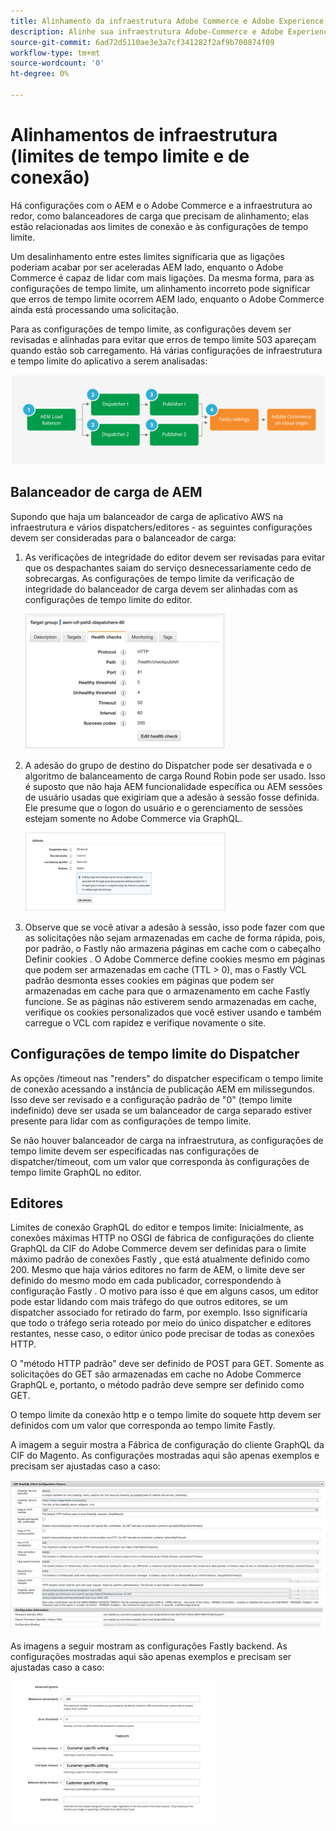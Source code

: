 ```yaml
---
title: Alinhamento da infraestrutura Adobe Commerce e Adobe Experience Manager
description: Alinhe sua infraestrutura Adobe-Commerce e Adobe Experience Manager para definir tempos limite e limites de conexão aceitáveis.
source-git-commit: 6ad72d5110ae3e3a7cf341282f2af9b700874f09
workflow-type: tm+mt
source-wordcount: '0'
ht-degree: 0%

---
```



# Alinhamentos de infraestrutura (limites de tempo limite e de conexão)

Há configurações com o AEM e o Adobe Commerce e a infraestrutura ao redor, como balanceadores de carga que precisam de alinhamento; elas estão relacionadas aos limites de conexão e às configurações de tempo limite.

Um desalinhamento entre estes limites significaria que as ligações poderiam acabar por ser aceleradas AEM lado, enquanto o Adobe Commerce é capaz de lidar com mais ligações. Da mesma forma, para as configurações de tempo limite, um alinhamento incorreto pode significar que erros de tempo limite ocorrem AEM lado, enquanto o Adobe Commerce ainda está processando uma solicitação.

Para as configurações de tempo limite, as configurações devem ser revisadas e alinhadas para evitar que erros de tempo limite 503 apareçam quando estão sob carregamento. Há várias configurações de infraestrutura e tempo limite do aplicativo a serem analisadas:

![Diagrama numerado que descreve tempos limite e limites de conexão para AEM](../assets/commerce-at-scale/timeout-settings.svg)

## Balanceador de carga de AEM

Supondo que haja um balanceador de carga de aplicativo AWS na infraestrutura e vários dispatchers/editores - as seguintes configurações devem ser consideradas para o balanceador de carga:

1. As verificações de integridade do editor devem ser revisadas para evitar que os despachantes saiam do serviço desnecessariamente cedo de sobrecargas. As configurações de tempo limite da verificação de integridade do balanceador de carga devem ser alinhadas com as configurações de tempo limite do editor.

   ![Captura de tela mostrando AEM verificações de integridade do balanceador de carga](../assets/commerce-at-scale/health-checks.png)

1. A adesão do grupo de destino do Dispatcher pode ser desativada e o algoritmo de balanceamento de carga Round Robin pode ser usado. Isso é suposto que não haja AEM funcionalidade específica ou AEM sessões de usuário usadas que exigiriam que a adesão à sessão fosse definida. Ele presume que o logon do usuário e o gerenciamento de sessões estejam somente no Adobe Commerce via GraphQL.

   ![Captura de tela mostrando atributos de adesão AEM sessão](../assets/commerce-at-scale/session-stickiness.png)

1. Observe que se você ativar a adesão à sessão, isso pode fazer com que as solicitações não sejam armazenadas em cache de forma rápida, pois, por padrão, o Fastly não armazena páginas em cache com o cabeçalho Definir cookies . O Adobe Commerce define cookies mesmo em páginas que podem ser armazenadas em cache (TTL > 0), mas o Fastly VCL padrão desmonta esses cookies em páginas que podem ser armazenadas em cache para que o armazenamento em cache Fastly funcione. Se as páginas não estiverem sendo armazenadas em cache, verifique os cookies personalizados que você estiver usando e também carregue o VCL com rapidez e verifique novamente o site.

## Configurações de tempo limite do Dispatcher

As opções /timeout nas &quot;renders&quot; do dispatcher especificam o tempo limite de conexão acessando a instância de publicação AEM em milissegundos. Isso deve ser revisado e a configuração padrão de &quot;0&quot; (tempo limite indefinido) deve ser usada se um balanceador de carga separado estiver presente para lidar com as configurações de tempo limite.

Se não houver balanceador de carga na infraestrutura, as configurações de tempo limite devem ser especificadas nas configurações de dispatcher/timeout, com um valor que corresponda às configurações de tempo limite GraphQL no editor.

## Editores

Limites de conexão GraphQL do editor e tempos limite: Inicialmente, as conexões máximas HTTP no OSGI de fábrica de configurações do cliente GraphQL da CIF do Adobe Commerce devem ser definidas para o limite máximo padrão de conexões Fastly , que está atualmente definido como 200. Mesmo que haja vários editores no farm de AEM, o limite deve ser definido do mesmo modo em cada publicador, correspondendo à configuração Fastly . O motivo para isso é que em alguns casos, um editor pode estar lidando com mais tráfego do que outros editores, se um dispatcher associado for retirado do farm, por exemplo. Isso significaria que todo o tráfego seria roteado por meio do único dispatcher e editores restantes, nesse caso, o editor único pode precisar de todas as conexões HTTP.

O &quot;método HTTP padrão&quot; deve ser definido de POST para GET. Somente as solicitações do GET são armazenadas em cache no Adobe Commerce GraphQL e, portanto, o método padrão deve sempre ser definido como GET.

O tempo limite da conexão http e o tempo limite do soquete http devem ser definidos com um valor que corresponda ao tempo limite Fastly.

A imagem a seguir mostra a Fábrica de configuração do cliente GraphQL da CIF do Magento. As configurações mostradas aqui são apenas exemplos e precisam ser ajustadas caso a caso:

![Captura de tela das configurações da estrutura de integração do Commerce](../assets/commerce-at-scale/cif-config.png)

As imagens a seguir mostram as configurações Fastly backend. As configurações mostradas aqui são apenas exemplos e precisam ser ajustadas caso a caso:

![Captura de tela das configurações do Administrador do Commerce para Fastly](../assets/commerce-at-scale/cif-config-advanced.png)
